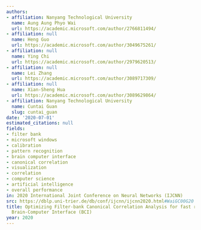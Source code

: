 ```yaml
---
authors:
- affiliation: Nanyang Technological University
  name: Aung Aung Phyo Wai
  url: https://academic.microsoft.com/author/2766811494/
- affiliation: null
  name: Heng Guo
  url: https://academic.microsoft.com/author/3049675261/
- affiliation: null
  name: Ying Chi
  url: https://academic.microsoft.com/author/2979620513/
- affiliation: null
  name: Lei Zhang
  url: https://academic.microsoft.com/author/3089717309/
- affiliation: null
  name: Xian-Sheng Hua
  url: https://academic.microsoft.com/author/3089629864/
- affiliation: Nanyang Technological University
  name: Cuntai Guan
  slug: cuntai_guan
date: '2020-07-01'
estimated_citations: null
fields:
- filter bank
- microsoft windows
- calibration
- pattern recognition
- brain computer interface
- canonical correlation
- visualization
- correlation
- computer science
- artificial intelligence
- overall performance
in: 2020 International Joint Conference on Neural Networks (IJCNN)
src: https://dblp.uni-trier.de/db/conf/ijcnn/ijcnn2020.html#WaiGC00G20
title: Optimizing Filter-bank Canonical Correlation Analysis for fast response SSVEP
  Brain-Computer Interface (BCI)
year: 2020
---
```

